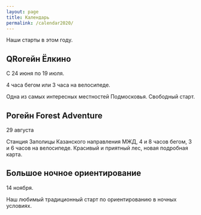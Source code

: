 ```yaml
---
layout: page
title: Календарь
permalink: /calendar2020/
---
```


Наши старты в этом году.

QRогейн Ёлкино
--------------

С 24 июня по 19 июля.

4 часа бегом или 3 часа на велосипеде.

Одна из самых интересных местностей Подмосковья. Свободный старт.

Рогейн Forest Adventure
-----------------------

29 августа

Станция Заполицы Казанского направления МЖД, 4 и 8 часов бегом, 3 и 6 часов на велосипеде.
Красивый и приятный лес, новая подробная карта.

Большое ночное ориентирование
-----------------------------

14 ноября. 

Наш любимый традиционный старт по ориентированию в ночных условиях.

